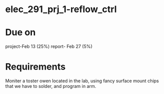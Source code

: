 # elec_291_prj_1-reflow_ctrl

# Due on 
  project-Feb 13 (25%)
  report- Feb 27  (5%)
   
 # Requirements
  Moniter a toster owen located in the lab, using fancy surface mount chips that we have to solder, and program in arm. 
   
   

